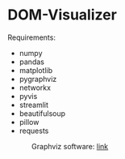 # DOM-Visualizer

Requirements:

<ul>
  <li>numpy</li>
  <li>pandas</li>
  <li>matplotlib</li>
  <li>pygraphviz</li>
  <li>networkx</li>
  <li>pyvis</li>
  <li>streamlit</li>
  <li>beautifulsoup</li>
  <li>pillow</li>
  <li>requests</li>
<ul>

Graphviz software: 
<a href="https://graphviz.org/download/#windows">link</a>
  

